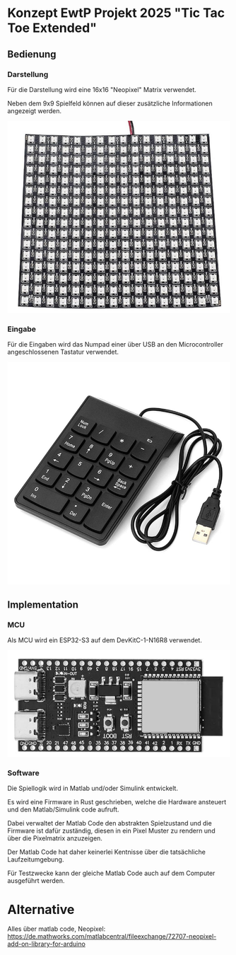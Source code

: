 # Konzept EwtP Projekt 2025 "Tic Tac Toe Extended"

## Bedienung

### Darstellung

Für die Darstellung wird eine 16x16 "Neopixel" Matrix verwendet.

Neben dem 9x9 Spielfeld können auf dieser zusätzliche Informationen angezeigt werden.

![alt text](_content/image.png)

### Eingabe

Für die Eingaben wird das Numpad einer über USB an den Microcontroller angeschlossenen Tastatur verwendet.

![alt text](_content/usb-numeric-keypad-with-18-keys-with-smart-num-lock-for-laptops-black.jpg)

## Implementation

### MCU

Als MCU wird ein ESP32-S3 auf dem DevKitC-1-N16R8 verwendet.

![alt text](_content/image-1.png)

### Software

Die Spiellogik wird in Matlab und/oder Simulink entwickelt.

Es wird eine Firmware in Rust geschrieben, welche die Hardware ansteuert und den Matlab/Simulink code aufruft.

Dabei verwaltet der Matlab Code den abstrakten Spielzustand und die Firmware ist dafür zuständig, diesen in ein Pixel Muster zu rendern und über die Pixelmatrix anzuzeigen.

Der Matlab Code hat daher keinerlei Kentnisse über die tatsächliche Laufzeitumgebung.

Für Testzwecke kann der gleiche Matlab Code auch auf dem Computer ausgeführt werden.


# Alternative

Alles über matlab code, Neopixel: https://de.mathworks.com/matlabcentral/fileexchange/72707-neopixel-add-on-library-for-arduino
